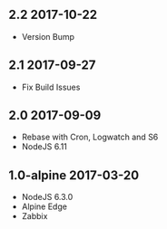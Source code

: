 ## 2.2 2017-10-22 <dave at tiredofit dot ca>

* Version Bump

## 2.1 2017-09-27 <dave at tiredofit dot ca>

* Fix Build Issues 

## 2.0 2017-09-09 <dave at tiredofit dot ca>

* Rebase with Cron, Logwatch and S6
* NodeJS 6.11

## 1.0-alpine 2017-03-20 <dave at tiredofit dot ca>

* NodeJS 6.3.0
* Alpine Edge
* Zabbix



